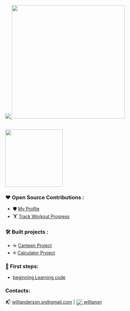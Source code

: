 
<div align="rigth">
  <a href="https://github.com/Willian1661">
     <img src="https://github-readme-stats.vercel.app/api?username=Willian1661&count_private=true&show_icons=true&hide_border=true&theme=dracula" />    
     <img src="https://github-readme-stats.vercel.app/api/top-langs/?username=Willian1661&layout=compact&hide_border=true&theme=dracula" width="355" />
  </a>
  <p align="rigth"><br>
    <img src="https://skillicons.dev/icons?i=git,react,javascript,php,mysql"  width="180"/>
  </p>
</div>

### ♥️ Open Source Contributions :
- :shield: <a href="https://github.com/shield-wall/myprofile">My Profile</a>
- :weight_lifting: <a href="https://github.com/natural-set/Track-Workout-Progress">Track Workout Progress</a>
    
### 🛠️ Built projects :
- :coffee: <a href="https://github.com/Willian1661/Canteen-Project">Canteen Project</a>
- :heavy_division_sign: <a href="https://github.com/Willian1661/calculate_project">Calculator Project</a>

### 🌱 First steps: 
- <a href="https://github.com/Willian1661/learning-code/tree/master">beginning Learning code</a>

### Contacts:
:mailbox_with_mail: willianderson.sn@gmail.com | <a href="https://www.linkedin.com/in/williansn/" target="blank"><img align="center" src="https://skillicons.dev/icons?i=linkedin" title="send a message :)" alt="Linkedin" width="20"/>  williansn</a>
